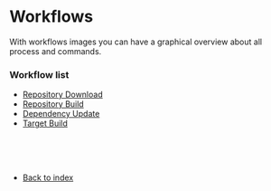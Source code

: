 # Workflows

With workflows images you can have a graphical overview about all process and commands.    

### Workflow list

- [Repository Download](WORKFLOW-REPOSITORY-DOWNLOAD.md)
- [Repository Build](WORKFLOW-REPOSITORY-BUILD.md)
- [Dependency Update](WORKFLOW-DEPENDENCY-UPDATE.md)
- [Target Build](WORKFLOW-TARGET-BUILD.md)

<br />
<br />
<br />

- [Back to index](GET-STARTED.md)
